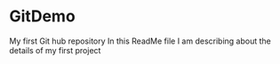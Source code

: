 # GitDemo
My first Git hub repository
In this ReadMe file I am describing about the details of my first project
